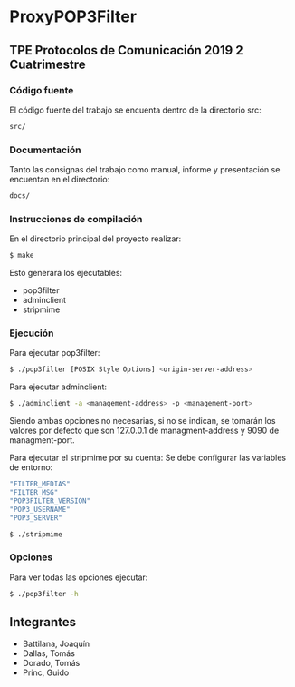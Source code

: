 # ProxyPOP3Filter
## TPE Protocolos de Comunicación 2019 2 Cuatrimestre

### Código fuente
El código fuente del trabajo se encuenta dentro de la directorio src:
```sh
src/
```

### Documentación
Tanto las consignas del trabajo como manual, informe y presentación se encuentan en el directorio:
```sh
docs/
```

### Instrucciones de compilación
En el directorio principal del proyecto realizar:
```sh
$ make
```
Esto generara los ejecutables:
  - pop3filter
  - adminclient
  - stripmime

### Ejecución
Para ejecutar pop3filter:
```sh
$ ./pop3filter [POSIX Style Options] <origin-server-address>
```

Para ejecutar adminclient:
```sh
$ ./adminclient -a <management-address> -p <management-port>
```
Siendo ambas opciones no necesarias, si no se indican, se tomarán los valores por defecto que son 127.0.0.1 de managment-address y 9090 de managment-port.

Para ejecutar el stripmime por su cuenta:
Se debe configurar las variables de entorno:

```sh
"FILTER_MEDIAS"
"FILTER_MSG"
"POP3FILTER_VERSION"
"POP3_USERNAME"
"POP3_SERVER"
```

```sh
$ ./stripmime
```

### Opciones
Para ver todas las opciones ejecutar:
```sh
$ ./pop3filter -h
```

## Integrantes
- Battilana, Joaquín
- Dallas, Tomás
- Dorado, Tomás
- Princ, Guido